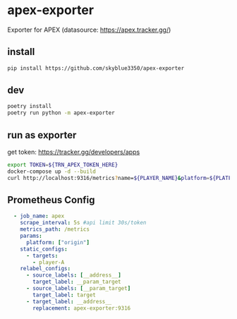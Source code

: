 # apex-exporter

Exporter for APEX (datasource: https://apex.tracker.gg/)

## install
```bash
pip install https://github.com/skyblue3350/apex-exporter
```

## dev
```bash
poetry install
poetry run python -m apex-exporter
```

## run as exporter
get token: https://tracker.gg/developers/apps

```bash
export TOKEN=${TRN_APEX_TOKEN_HERE}
docker-compose up -d --build
curl http://localhost:9316/metrics?name=${PLAYER_NAME}&platform=${PLATFORM}
```

## Prometheus Config
```yaml
  - job_name: apex
    scrape_interval: 5s #api limit 30s/token
    metrics_path: /metrics
    params:
      platform: ["origin"]
    static_configs:
      - targets:
        - player-A
    relabel_configs:
      - source_labels: [__address__]
        target_label: __param_target
      - source_labels: [__param_target]
        target_label: target
      - target_label: __address__
        replacement: apex-exporter:9316
```
